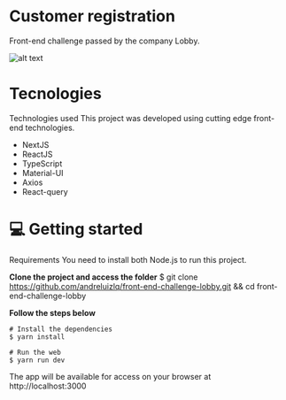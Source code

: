 # Customer registration 
Front-end challenge passed by the company Lobby. 

![alt text](https://github.com/andreluizlq/front-end-challenge-lobby/blob/master/public/home.png)

# Tecnologies

Technologies used
This project was developed using cutting edge front-end technologies.
 - NextJS
 - ReactJS
 - TypeScript
 - Material-UI
 - Axios
 - React-query


# 💻 Getting started
Requirements
You need to install both Node.js to run this project.

**Clone the project and access the folder**
$ git clone https://github.com/andreluizlq/front-end-challenge-lobby.git && cd front-end-challenge-lobby

**Follow the steps below**
```
# Install the dependencies
$ yarn install

# Run the web
$ yarn run dev
```

The app will be available for access on your browser at http://localhost:3000
